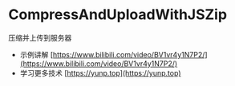 # CompressAndUploadWithJSZip
压缩并上传到服务器

* 示例讲解 [https://www.bilibili.com/video/BV1vr4y1N7P2/](https://www.bilibili.com/video/BV1vr4y1N7P2/)  
* 学习更多技术 [https://yunp.top](https://yunp.top)  
